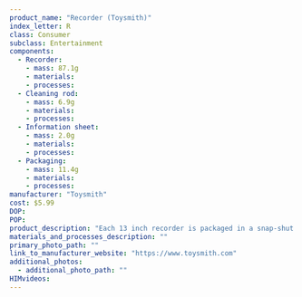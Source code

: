 ```yaml
---
product_name: "Recorder (Toysmith)"
index_letter: R
class: Consumer
subclass: Entertainment
components:
  - Recorder:
    - mass: 87.1g
    - materials:
    - processes:
  - Cleaning rod:
    - mass: 6.9g
    - materials:
    - processes:
  - Information sheet:
    - mass: 2.0g
    - materials:
    - processes:
  - Packaging:
    - mass: 11.4g
    - materials:
    - processes:
manufacturer: "Toysmith"
cost: $5.99
DOP: 
POP: 
product_description: "Each 13 inch recorder is packaged in a snap-shut vinyl bag. Includes cleaning rod. Assorted Colors. Toysmith's mission is to supply quality toys and gifts while delivering superior customer service to retailers. We offer products in many key categories including: active play, science & discovery, arts & crafts, impulse & novelty toys, and nostalgic retro classics!"
materials_and_processes_description: ""
primary_photo_path: ""
link_to_manufacturer_website: "https://www.toysmith.com"
additional_photos:
  - additional_photo_path: ""
HIMvideos:
---
```

